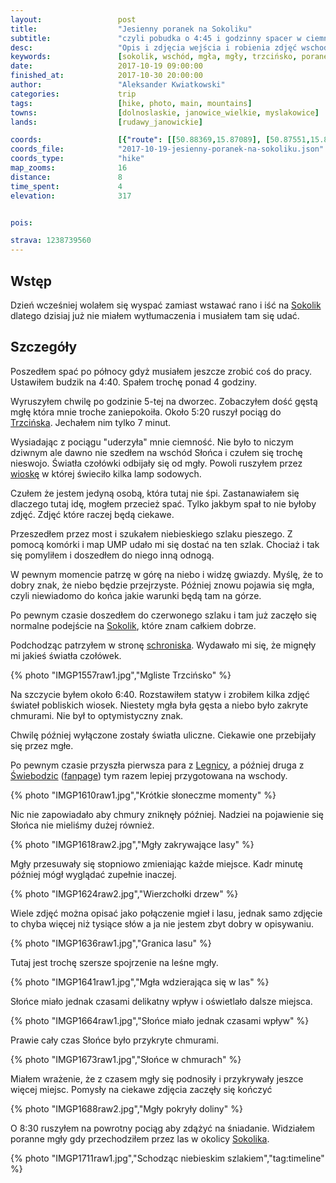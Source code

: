 ```yaml
---
layout:                 post
title:                  "Jesienny poranek na Sokoliku"
subtitle:               "czyli pobudka o 4:45 i godzinny spacer w ciemności na spotkanie z mgłą"
desc:                   "Opis i zdjęcia wejścia i robienia zdjęć wschodu Słońca na Sokoliku. Tym razem przywitała mnie gęsta mgła i chmury."
keywords:               [sokolik, wschód, mgła, mgły, trzcińsko, poranek, rudawy janowickie]
date:                   2017-10-19 09:00:00
finished_at:            2017-10-30 20:00:00
author:                 "Aleksander Kwiatkowski"
categories:             trip
tags:                   [hike, photo, main, mountains]
towns:                  [dolnoslaskie, janowice_wielkie, myslakowice]
lands:                  [rudawy_janowickie]

coords:                 [{"route": [[50.88369,15.87089], [50.87551,15.86901], [50.86717,15.87115], [50.86890,15.86523]], "type": "hike"}]
coords_file:            "2017-10-19-jesienny-poranek-na-sokoliku.json"
coords_type:            "hike"
map_zooms:              16
distance:               8
time_spent:             4
elevation:              317


pois:

strava: 1238739560
---
```


[darek-zygala]: https://www.facebook.com/zygaladariusz/
[wiki-sokolik]: https://pl.wikipedia.org/wiki/Sokolik
[wiki-trzcinsko]: https://pl.wikipedia.org/wiki/Trzci%C5%84sko
[wiki-szwajcarka]: https://pl.wikipedia.org/wiki/Szwajcarka
[wiki-legnica]: https://pl.wikipedia.org/wiki/Legnica
[wiki-swiebodzice]: https://pl.wikipedia.org/wiki/%C5%9Awiebodzice

Wstęp
-----

Dzień wcześniej wolałem się wyspać zamiast wstawać rano i iść
na [Sokolik][wiki-sokolik] dlatego dzisiaj już nie miałem wytłumaczenia i
musiałem tam się udać.

Szczegóły
---------

Poszedłem spać po północy gdyż musiałem jeszcze zrobić coś do pracy. Ustawiłem
budzik na 4:40. Spałem trochę ponad 4 godziny.

Wyruszyłem chwilę po godzinie 5-tej na dworzec. Zobaczyłem dość gęstą mgłę
która mnie troche zaniepokoiła. Około 5:20 ruszył pociąg
do [Trzcińska][wiki-trzcinsko]. Jechałem nim tylko 7 minut.

Wysiadając z pociągu "uderzyła" mnie ciemność. Nie było to niczym dziwnym ale dawno
nie szedłem na wschód Słońca i czułem się trochę nieswojo. Światła czołówki odbijały się
od mgły. Powoli ruszyłem przez [wioskę][wiki-trzcinsko] w której
świeciło kilka lamp sodowych.

Czułem że jestem jedyną osobą, która tutaj nie śpi.
Zastanawiałem się dlaczego tutaj idę, mogłem przecież spać. Tylko jakbym spał to nie
byłoby zdjęć. Zdjęć które raczej będą ciekawe.

Przeszedłem przez most i szukałem niebieskiego szlaku pieszego.
Z pomocą komórki i map UMP udało mi się dostać na ten szlak. Chociaż i tak się
pomyliłem i doszedłem do niego inną odnogą.

W pewnym momencie patrzę w górę na niebo i widzę gwiazdy. Myślę, że to dobry znak,
że niebo będzie przejrzyste. Później znowu pojawia się
mgła, czyli niewiadomo do końca jakie warunki będą tam na górze.

Po pewnym czasie doszedłem do czerwonego szlaku i tam już zaczęło się
normalne podejście na [Sokolik][wiki-sokolik], które znam całkiem dobrze.

Podchodząc patrzyłem w stronę [schroniska][wiki-szwajcarka]. Wydawało mi się,
że mignęły mi jakieś światła czołówek.

{% photo "IMGP1557raw1.jpg","Mgliste Trzcińsko" %}

Na szczycie byłem około 6:40. Rozstawiłem statyw i zrobiłem kilka zdjęć świateł
pobliskich wiosek. Niestety mgła była gęsta a niebo było zakryte chmurami.
Nie był to optymistyczny znak.

Chwilę później wyłączone zostały światła uliczne. Ciekawie one przebijały się
przez mgłe.

Po pewnym czasie przyszła pierwsza para z [Legnicy][wiki-legnica],
a później druga z [Świebodzic][wiki-swiebodzice]
([fanpage][darek-zygala]) tym razem lepiej przygotowana na wschody.

{% photo "IMGP1610raw1.jpg","Krótkie słoneczme momenty" %}

Nic nie zapowiadało aby chmury zniknęły później.
Nadziei na pojawienie się Słońca nie mieliśmy dużej również.

{% photo "IMGP1618raw2.jpg","Mgły zakrywające lasy" %}

Mgły przesuwały się stopniowo zmieniając każde miejsce. Kadr minutę później
mógł wyglądać zupełnie inaczej.

{% photo "IMGP1624raw2.jpg","Wierzchołki drzew" %}

Wiele zdjęć można opisać jako połączenie mgieł i lasu, jednak samo zdjęcie to chyba
więcej niż tysiące słów a ja nie jestem zbyt dobry w opisywaniu.

{% photo "IMGP1636raw1.jpg","Granica lasu" %}

Tutaj jest trochę szersze spojrzenie na leśne mgły.

{% photo "IMGP1641raw1.jpg","Mgła wdzierająca się w las" %}

Słońce miało jednak czasami delikatny wpływ i oświetlało dalsze miejsca.

{% photo "IMGP1664raw1.jpg","Słońce miało jednak czasami wpływ" %}

Prawie cały czas Słońce było przykryte chmurami.

{% photo "IMGP1673raw1.jpg","Słońce w chmurach" %}

Miałem wrażenie, że z czasem mgły się podnosiły i przykrywały jeszce więcej
miejsc. Pomysły na ciekawe zdjęcia zaczęły się kończyć

{% photo "IMGP1688raw2.jpg","Mgły pokryły doliny" %}

O 8:30 ruszyłem na powrotny pociąg aby zdążyć na śniadanie. Widziałem
poranne mgły gdy przechodziłem przez las w okolicy [Sokolika][wiki-sokolik].

{% photo "IMGP1711raw1.jpg","Schodząc niebieskim szlakiem","tag:timeline" %}
